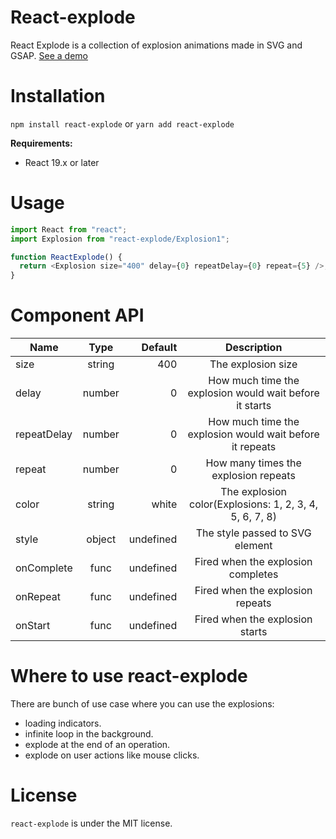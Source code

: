 # React-explode

React Explode is a collection of explosion animations made in SVG and GSAP.
[See a demo](https://bigfanjs.github.io/react-explode-demo/)

# Installation

`npm install react-explode` or `yarn add react-explode`

**Requirements:**
- React 19.x or later

# Usage

```js
import React from "react";
import Explosion from "react-explode/Explosion1";

function ReactExplode() {
  return <Explosion size="400" delay={0} repeatDelay={0} repeat={5} />;
}
```

# Component API

| Name        |  Type  |   Default |                       Description                        |
| ----------- | :----: | --------: | :------------------------------------------------------: |
| size        | string |       400 |                    The explosion size                    |
| delay       | number |         0 | How much time the explosion would wait before it starts  |
| repeatDelay | number |         0 | How much time the explosion would wait before it repeats |
| repeat      | number |         0 |           How many times the explosion repeats           |
| color       | string |     white | The explosion color(Explosions: 1, 2, 3, 4, 5, 6, 7, 8)  |
| style       | object | undefined |             The style passed to SVG element              |
| onComplete  |  func  | undefined |            Fired when the explosion completes            |
| onRepeat    |  func  | undefined |             Fired when the explosion repeats             |
| onStart     |  func  | undefined |             Fired when the explosion starts              |

# Where to use react-explode

There are bunch of use case where you can use the explosions:

- loading indicators.
- infinite loop in the background.
- explode at the end of an operation.
- explode on user actions like mouse clicks.

# License

`react-explode` is under the MIT license.
